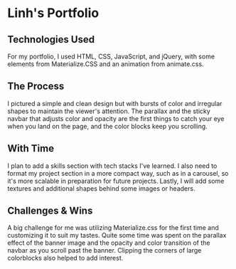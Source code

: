 # Linh's Portfolio

## Technologies Used
For my portfolio, I used HTML, CSS, JavaScript, and jQuery, with some elements from Materialize.CSS and an animation from animate.css. 

## The Process
I pictured a simple and clean design but with bursts of color and irregular shapes to maintain the viewer's attention. The parallax and the sticky navbar that adjusts color and opacity are the first things to catch your eye when you land on the page, and the color blocks keep you scrolling. 

## With Time
I plan to add a skills section with tech stacks I've learned. I also need to format my project section in a more compact way, such as in a carousel, so it's more scalable in preparation for future projects. Lastly, I will add some textures and additional shapes behind some images or headers.

## Challenges & Wins
A big challenge for me was utilizing Materialize.css for the first time and customizing it to suit my tastes. Quite some time was spent on the parallax effect of the banner image and the opacity and color transition of the navbar as you scroll past the banner. Clipping the corners of large colorblocks also helped to add interest.
